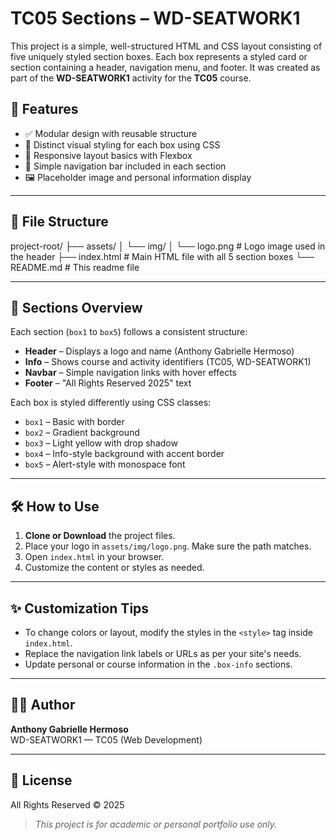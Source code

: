 # TC05 Sections – WD-SEATWORK1

This project is a simple, well-structured HTML and CSS layout consisting of five uniquely styled section boxes. Each box represents a styled card or section containing a header, navigation menu, and footer. It was created as part of the **WD-SEATWORK1** activity for the **TC05** course.

## 🧩 Features

- ✅ Modular design with reusable structure
- 🎨 Distinct visual styling for each box using CSS
- 📱 Responsive layout basics with Flexbox
- 🧭 Simple navigation bar included in each section
- 🖼 Placeholder image and personal information display

---

## 📁 File Structure
project-root/
├── assets/
│ └── img/
│ └── logo.png # Logo image used in the header
├── index.html # Main HTML file with all 5 section boxes
└── README.md # This readme file

---

## 📌 Sections Overview

Each section (`box1` to `box5`) follows a consistent structure:

- **Header** – Displays a logo and name (Anthony Gabrielle Hermoso)
- **Info** – Shows course and activity identifiers (TC05, WD-SEATWORK1)
- **Navbar** – Simple navigation links with hover effects
- **Footer** – "All Rights Reserved 2025" text

Each box is styled differently using CSS classes:
- `box1` – Basic with border
- `box2` – Gradient background
- `box3` – Light yellow with drop shadow
- `box4` – Info-style background with accent border
- `box5` – Alert-style with monospace font

---

## 🛠 How to Use

1. **Clone or Download** the project files.
2. Place your logo in `assets/img/logo.png`. Make sure the path matches.
3. Open `index.html` in your browser.
4. Customize the content or styles as needed.

---

## ✨ Customization Tips

- To change colors or layout, modify the styles in the `<style>` tag inside `index.html`.
- Replace the navigation link labels or URLs as per your site's needs.
- Update personal or course information in the `.box-info` sections.

---

## 🧑‍💻 Author

**Anthony Gabrielle Hermoso**  
WD-SEATWORK1 — TC05 (Web Development)

---

## 📅 License

All Rights Reserved © 2025

> *This project is for academic or personal portfolio use only.*